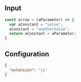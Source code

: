 
## Input
```javascript input
const arrow = (aParameter) => {
  var aConstant = "value";
  aConstant = "anotherValue";
  return aConstant + aParameter;
}
```

## Configuration
```json configuration
{
  "extension": "js"
}
```
